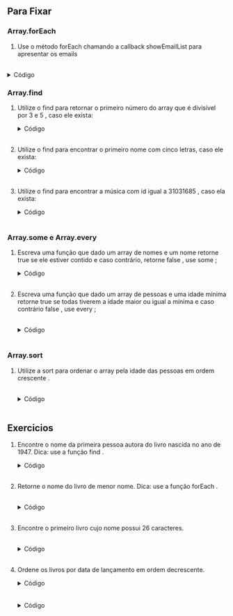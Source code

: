 ## Para Fixar 

### Array.forEach

1. Use o método forEach chamando a callback showEmailList para apresentar os emails
<br>

   <details>
   <summary>Código</summary>
   
   ```
   const emailListInData = [
     'roberta@email.com',
     'paulo@email.com',
     'anaroberta@email.com',
     'fabiano@email.com',
   ];
   
   const showEmailList = (email) => {
     console.log(`O email ${email} esta cadastrado em nosso banco de dados!`);
   };
   
   // Adicione seu código aqui
   ```
   
   </details>

### Array.find

1. Utilize o find para retornar o primeiro número do array que é divisível por 3 e 5 , caso ele exista:
    <br>
   <details>
   <summary>Código</summary>
   
   ```
   const numbers = [19, 21, 30, 3, 45, 22, 15];
   
   const findDivisibleBy3And5 = () => {
     // Adiciona seu código aqui
   }
   
   console.log(findDivisibleBy3And5())
   ```
   
   </details>
   <br>
2. Utilize o find para encontrar o primeiro nome com cinco letras, caso ele exista:
   <br>
   <details>
   <summary>Código</summary>
   
   ```
   const names = ['João', 'Irene', 'Fernando', 'Maria'];
   
   const findNameWithFiveLetters = () => {
     // Adicione seu código aqui:
   }
   
   console.log(findNameWithFiveLetters());
   
   ```
   
   </details>
   <br>
3. Utilize o find para encontrar a música com id igual a 31031685 , caso ela exista:
   <br>
   <details>
   <summary>Código</summary>
   
   ```
   const musicas = [
     { id: '31031685', title: 'Partita in C moll BWV 997' },
     { id: '31031686', title: 'Toccata and Fugue, BWV 565' },
     { id: '31031687', title: 'Chaconne, Partita No. 2 BWV 1004' },
   ]
   
   function findMusic(id) {
     // Adicione seu código aqui
   }
   
   console.log(findMusic('31031685'))
   ```
   
   </details>
   <br>

### Array.some e Array.every

1. Escreva uma função que dado um array de nomes e um nome retorne true se ele estiver contido e caso contrário, retorne false , use some ;
   <br>
   <details>
   <summary>Código</summary>
   
   ```
   const names = ['Mateus', 'José', 'Ana', 'Cláudia', 'Bruna'];

   const hasName = (arr, name) => {
     //Adicione seu código aqui
   }
   
   console.log(hasName(names, 'Ana'))
   ```
   
   </details>
   <br>

2. Escreva uma função que dado um array de pessoas e uma idade mínima retorne true se todas tiverem a idade maior ou igual a mínima e caso contrário false , use every ;

   <br>
   <details>
   <summary>Código</summary>
   
   ```
   const people = [
     { name: 'Mateus', age: 18 },
     { name: 'José', age: 16 },
     { name: 'Ana', age: 23 },
     { name: 'Cláudia', age: 20 },
     { name: 'Bruna', age: 19 },
   ];
   
   const verifyAges = (arr, minimumAge) => {
     //Adicione seu código aqui
   }
   
   console.log(verifyAges(people, 18));
   ```
   
   </details>
   <br>

### Array.sort

1. Utilize a sort para ordenar o array pela idade das pessoas em ordem crescente .

   <br>
   <details>
   <summary>Código</summary>
   
   ```
   const people = [
     { name: 'Mateus', age: 18 },
     { name: 'José', age: 16 },
     { name: 'Ana', age: 23 },
     { name: 'Cláudia', age: 20 },
     { name: 'Bruna', age: 19 },
   ];
   
   // Adicione se código aqui
   
   console.log(people);
   ```
   
   </details>
   <br>

## Exercicios 

1. Encontre o nome da primeira pessoa autora do livro nascida no ano de 1947.
Dica: use a função find .
   <br>
   <details>
   <summary>Código</summary>
   
   ```
   function authorBornIn1947() {
   // escreva aqui o seu código
   }
   ```
   
   </details>
   <br>

2. Retorne o nome do livro de menor nome.
Dica: use a função forEach .

   <br>
   <details>
   <summary>Código</summary>
   
   ```
   function smallerName() {
    let nameBook;
    // escreva aqui o seu código

    // Variável nameBook que receberá o valor do menor   nome;
    return nameBook;
   }
   ```
   
   </details>
   <br>

3. Encontre o primeiro livro cujo nome possui 26 caracteres.

   <br>
   <details>
   <summary>Código</summary>
   
   ```
   const expectedResult = {
    author: {
      birthYear: 1948,
      name: 'George R. R. Martin',
    },
    genre: 'Fantasia',
    id: 1,
    name: 'As Crônicas de Gelo e Fogo',
    releaseYear: 1991,
   };
   
   function getNamedBook() {
     // escreva seu código aqui
   }
   ```
   
   </details>
   <br>

4. Ordene os livros por data de lançamento em ordem decrescente.
   <br>
   <details>
   <summary>Código</summary>
   
   ```
   const expectedResult = [
     {
       id: 1,
       name: 'As Crônicas de Gelo e Fogo',
       genre: 'Fantasia',
       author: { name: 'George R. R. Martin', birthYear: 1948 },
       releaseYear: 1991,
     },
     {
       id: 5,
       name: 'A Coisa',
       genre: 'Terror',
       author: { name: 'Stephen King', birthYear: 1947 },
       releaseYear: 1986,
     },
     {
       id: 4,
       name: 'Duna',
       genre: 'Ficção Científica',
       author: { name: 'Frank Herbert', birthYear: 1920 },
       releaseYear: 1965,
     },
     {
       id: 2,
       name: 'O Senhor dos Anéis',
       genre: 'Fantasia',
       author: { name: 'J. R. R. Tolkien', birthYear: 1892 },
       releaseYear: 1954,
     },
     {
       id: 3,
       name: 'Fundação',
       genre: 'Ficção Científica',
       author: { name: 'Isaac Asimov', birthYear: 1920 },
       releaseYear: 1951,
     },
     {
       id: 6,
       name: 'O Chamado de Cthulhu',
       genre: 'Terror',
       author: { name: 'H. P. Lovecraft', birthYear: 1890 },
       releaseYear: 1928,
     },
   ];

   function booksOrderedByReleaseYearDesc() {
     // escreva aqui seu código
   }
   ```
   
   </details>
   <br>









   <br>
   <details>
   <summary>Código</summary>
   
   ```
   
   ```
   
   </details>
   <br>